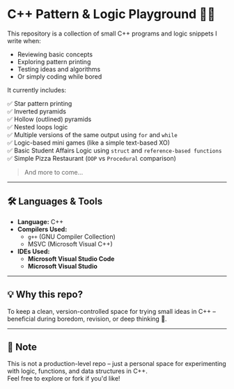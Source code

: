 # C++ Pattern & Logic Playground 🧠✨

This repository is a collection of small C++ programs and logic snippets I write when:

- Reviewing basic concepts  
- Exploring pattern printing  
- Testing ideas and algorithms  
- Or simply coding while bored  

It currently includes:

✅ Star pattern printing  
✅ Inverted pyramids  
✅ Hollow (outlined) pyramids  
✅ Nested loops logic  
✅ Multiple versions of the same output using `for` and `while`  
✅ Logic-based mini games (like a simple text-based XO)  
✅ Basic Student Affairs Logic using `struct` and `reference-based functions`  
✅ Simple Pizza Restaurant (`OOP` vs `Procedural` comparison) 

> And more to come...

---

## 🛠 Languages & Tools

- **Language:** C++  
- **Compilers Used:**  
  - `g++` (GNU Compiler Collection)  
  - MSVC (Microsoft Visual C++)  
- **IDEs Used:**  
  - **Microsoft Visual Studio Code**  
  - **Microsoft Visual Studio**  

---

## 💡 Why this repo?

To keep a clean, version-controlled space for trying small ideas in C++ – beneficial during boredom, revision, or deep thinking 🧩.

---

## 📌 Note

This is not a production-level repo – just a personal space for experimenting with logic, functions, and data structures in C++.  
Feel free to explore or fork if you'd like!
